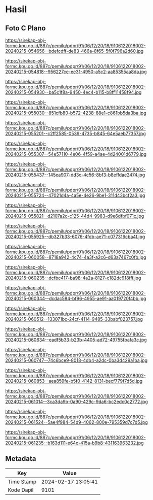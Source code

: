 # Hasil

## Foto C Plano

https://sirekap-obj-formc.kpu.go.id/887c/pemilu/pdpr/91/06/12/20/18/9106122018002-20240215-054656--bdefcdff-de83-466a-8f65-5f0f796a2d60.jpg

https://sirekap-obj-formc.kpu.go.id/887c/pemilu/pdpr/91/06/12/20/18/9106122018002-20240215-054818--956227ce-ee31-4950-a5c2-aa85355aa8da.jpg

https://sirekap-obj-formc.kpu.go.id/887c/pemilu/pdpr/91/06/12/20/18/9106122018002-20240215-054930--ba5c1f8a-9450-4ec4-b115-b8ff11458f94.jpg

https://sirekap-obj-formc.kpu.go.id/887c/pemilu/pdpr/91/06/12/20/18/9106122018002-20240215-055030--851cfb80-b572-4238-88e1-c861bb5da3ba.jpg

https://sirekap-obj-formc.kpu.go.id/887c/pemilu/pdpr/91/06/12/20/18/9106122018002-20240215-055201--c2ff2585-0539-4735-b845-64e5aeb77357.jpg

https://sirekap-obj-formc.kpu.go.id/887c/pemilu/pdpr/91/06/12/20/18/9106122018002-20240215-055307--54e57110-4e06-4f59-a4ae-4d24001d6779.jpg

https://sirekap-obj-formc.kpu.go.id/887c/pemilu/pdpr/91/06/12/20/18/9106122018002-20240215-055437--145ea907-dd3c-4c56-8bf3-b8effdae2474.jpg

https://sirekap-obj-formc.kpu.go.id/887c/pemilu/pdpr/91/06/12/20/18/9106122018002-20240215-055724--47021d4a-4a5e-4e26-9be1-311d43bcf2a3.jpg

https://sirekap-obj-formc.kpu.go.id/887c/pemilu/pdpr/91/06/12/20/18/9106122018002-20240215-055821--d2107a2c-c125-44d4-9983-d9e6dfbf071c.jpg

https://sirekap-obj-formc.kpu.go.id/887c/pemilu/pdpr/91/06/12/20/18/9106122018002-20240215-055925--db327b33-6076-4fdb-ae71-c077316cba4f.jpg

https://sirekap-obj-formc.kpu.go.id/887c/pemilu/pdpr/91/06/12/20/18/9106122018002-20240215-060058--8718a942-4c74-4a3f-a2c6-d63a7467c0fb.jpg

https://sirekap-obj-formc.kpu.go.id/887c/pemilu/pdpr/91/06/12/20/18/9106122018002-20240215-060235--dcfbc417-ba98-4a2a-8127-c182dc918fff.jpg

https://sirekap-obj-formc.kpu.go.id/887c/pemilu/pdpr/91/06/12/20/18/9106122018002-20240215-060344--dcdac584-bf96-4955-ae91-aa019720f4bb.jpg

https://sirekap-obj-formc.kpu.go.id/887c/pemilu/pdpr/91/06/12/20/18/9106122018002-20240215-060512--133071bc-24cf-4114-9485-33babf023757.jpg

https://sirekap-obj-formc.kpu.go.id/887c/pemilu/pdpr/91/06/12/20/18/9106122018002-20240215-060634--eadf5b33-b23b-4405-ad72-49755fbafa3c.jpg

https://sirekap-obj-formc.kpu.go.id/887c/pemilu/pdpr/91/06/12/20/18/9106122018002-20240215-060747--74c6bce9-8018-4db4-a2dc-0ba3d429a1ba.jpg

https://sirekap-obj-formc.kpu.go.id/887c/pemilu/pdpr/91/06/12/20/18/9106122018002-20240215-060853--aea859fe-b5f0-4142-8131-becf779f7d5d.jpg

https://sirekap-obj-formc.kpu.go.id/887c/pemilu/pdpr/91/06/12/20/18/9106122018002-20240215-061014--3ca3da9b-0a90-429c-9da6-bc2edc0c2772.jpg

https://sirekap-obj-formc.kpu.go.id/887c/pemilu/pdpr/91/06/12/20/18/9106122018002-20240215-061524--5ae4f984-54d9-4062-800e-795359d7c7d5.jpg

https://sirekap-obj-formc.kpu.go.id/887c/pemilu/pdpr/91/06/12/20/18/9106122018002-20240215-061235--b163d111-e64c-415a-b9b8-431163963232.jpg


## Metadata

| Key        | Value               |
| ---------- | ------------------- |
| Time Stamp | 2024-02-17 13:05:41 |
| Kode Dapil | 9101                |



